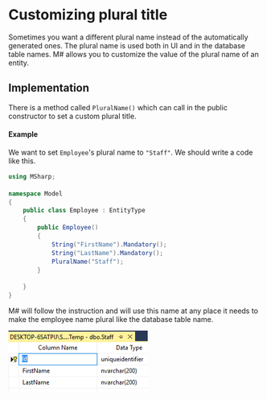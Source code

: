 # Customizing plural title

Sometimes you want a different plural name instead of the automatically generated ones.
The plural name is used both in UI and in the database table names.
M# allows you to customize the value of the plural name of an entity.

## Implementation

There is a  method called `PluralName()` which can call in the public constructor to set a custom plural title.

#### Example

We want to set `Employee`'s plural name to `"Staff"`.
We should write a code like this.

```csharp
using MSharp;

namespace Model
{
    public class Employee : EntityType
    {
        public Employee()
        {
            String("FirstName").Mandatory();
            String("LastName").Mandatory();
            PluralName("Staff");
        }

    }
}
```

M# will follow the instruction and will use this name at any place it needs to make the employee name plural like the database table name.

![plural name in the DB](images/plural.PNG)